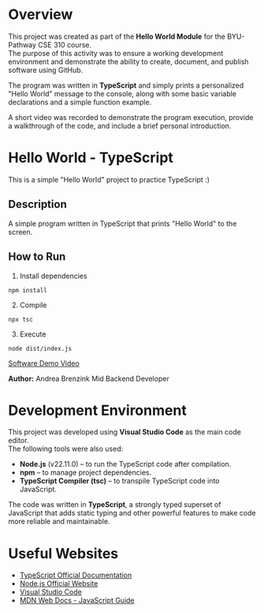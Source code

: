 # Overview

This project was created as part of the **Hello World Module** for the BYU-Pathway CSE 310 course.  
The purpose of this activity was to ensure a working development environment and demonstrate the ability to create, document, and publish software using GitHub.

The program was written in **TypeScript** and simply prints a personalized "Hello World" message to the console, along with some basic variable declarations and a simple function example.

A short video was recorded to demonstrate the program execution, provide a walkthrough of the code, and include a brief personal introduction.

# Hello World - TypeScript

This is a simple "Hello World" project to practice TypeScript :)

## Description
A simple program written in TypeScript that prints "Hello World" to the screen.

## How to Run
1. Install dependencies  

`npm install`

2. Compile  

`npx tsc`

3. Execute  

`node dist/index.js`

[Software Demo Video](http://youtube.link.goes.here)

**Author:** Andrea Brenzink
Mid Backend Developer

# Development Environment

This project was developed using **Visual Studio Code** as the main code editor.  
The following tools were also used:
- **Node.js** (v22.11.0) – to run the TypeScript code after compilation.  
- **npm** – to manage project dependencies.  
- **TypeScript Compiler (tsc)** – to transpile TypeScript code into JavaScript.  

The code was written in **TypeScript**, a strongly typed superset of JavaScript that adds static typing and other powerful features to make code more reliable and maintainable.

# Useful Websites

* [TypeScript Official Documentation](https://www.typescriptlang.org/docs/)
* [Node.js Official Website](https://nodejs.org/)
* [Visual Studio Code](https://code.visualstudio.com/)
* [MDN Web Docs - JavaScript Guide](https://developer.mozilla.org/en-US/docs/Web/JavaScript)